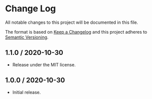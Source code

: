 # Change Log

All notable changes to this project will be documented in this file.

The format is based on [Keep a Changelog](https://keepachangelog.com/)
and this project adheres to [Semantic Versioning](https://semver.org/).

## 1.1.0 / 2020-10-30

- Release under the MIT license.

## 1.0.0 / 2020-10-30

- Initial release.
